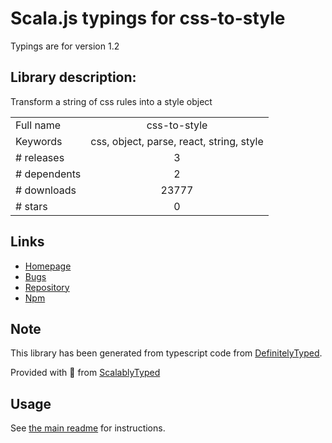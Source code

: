 
# Scala.js typings for css-to-style

Typings are for version 1.2

## Library description:
Transform a string of css rules into a style object

|                    |                 |
| ------------------ | :-------------: |
| Full name          | css-to-style |
| Keywords           | css, object, parse, react, string, style |
| # releases         | 3 |
| # dependents       | 2 |
| # downloads        | 23777 |
| # stars            | 0 |

## Links
- [Homepage](https://github.com/jacobbuck/css-to-style)
- [Bugs](https://github.com/jacobbuck/css-to-style/issues)
- [Repository](https://github.com/jacobbuck/css-to-style)
- [Npm](https://www.npmjs.com/package/css-to-style)
    


## Note
This library has been generated from typescript code from [DefinitelyTyped](https://definitelytyped.org).

Provided with :purple_heart: from [ScalablyTyped](https://github.com/oyvindberg/ScalablyTyped)

## Usage
See [the main readme](../../readme.md) for instructions.


